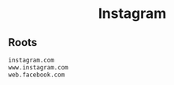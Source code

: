 


<h1 align="center">Instagram</h1>  


## Roots


```html
instagram.com
www.instagram.com
web.facebook.com
```  

<br>
